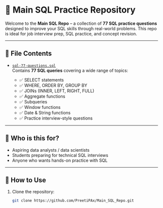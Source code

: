 # 📘 Main SQL Practice Repository

Welcome to the **Main SQL Repo** – a collection of **77 SQL practice questions** designed to improve your SQL skills through real-world problems. This repo is ideal for job interview prep, SQL practice, and concept revision.

---

## 📂 File Contents

- [`sql-77-questions.sql`](https://github.com/PreetiPAx/Main_SQL_Repo/blob/main/sql-77-questions.sql)  
  Contains **77 SQL queries** covering a wide range of topics:
  
  - ✅ SELECT statements
  - ✅ WHERE, ORDER BY, GROUP BY
  - ✅ JOINs (INNER, LEFT, RIGHT, FULL)
  - ✅ Aggregate functions
  - ✅ Subqueries
  - ✅ Window functions
  - ✅ Date & String functions
  - ✅ Practice interview-style questions

---

## 🧠 Who is this for?

- Aspiring data analysts / data scientists
- Students preparing for technical SQL interviews
- Anyone who wants hands-on practice with SQL

---

## 🚀 How to Use

1. Clone the repository:
   ```bash
   git clone https://github.com/PreetiPAx/Main_SQL_Repo.git
